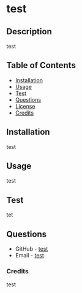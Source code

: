 
  # test

  ## Description
  
  test

  ## Table of Contents

  * [Installation](#installation)
  * [Usage](#usage)
  * [Test](#test)
  * [Questions](#questions)
  * [License](#license)
  * [Credits](#credits)

  ## Installation

  test

  ## Usage

  test

  ## Test

  tet
  
  ## Questions

  * GitHub - [test](test)
  * Email - [test](mailto:test)

  

  ### Credits
  
  test
  
